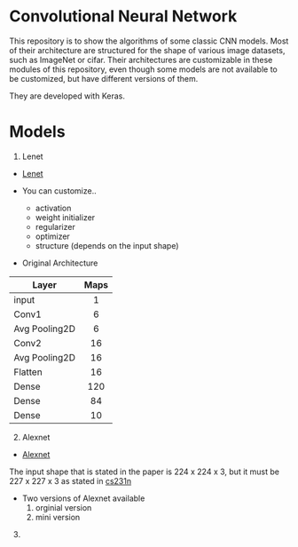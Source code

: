 # Convolutional Neural Network

This repository is to show the algorithms of some classic CNN models. Most of their architecture are structured for the shape of various image datasets, such as ImageNet or cifar. 
Their architectures are customizable in these modules of this repository, even though some models are not available to be customized, but have different versions of them. 

They are developed with Keras. 

# Models

1. Lenet
* [Lenet](http://yann.lecun.com/exdb/publis/pdf/lecun-01a.pdf)

* You can customize..
    - activation
    - weight initializer
    - regularizer
    - optimizer
    - structure (depends on the input shape)
    
* Original Architecture

|Layer           |Maps   |
|----------------|:-----:|
|input           |1      |
|Conv1           |6      |
|Avg Pooling2D   |6      |
|Conv2           |16     |
|Avg Pooling2D   |16     |
|Flatten         |16     |
|Dense           |120    |
|Dense           |84     |
|Dense           |10     |


2. Alexnet
* [Alexnet](https://papers.nips.cc/paper/4824-imagenet-classification-with-deep-convolutional-neural-networks.pdf)

The input shape that is stated in the paper is 224 x 224 x 3, but it must be 227 x 227 x 3 as stated in [cs231n](https://cs231n.github.io/convolutional-networks/)

* Two versions of Alexnet available
    1. orginial version
    2. mini version
        

3. 